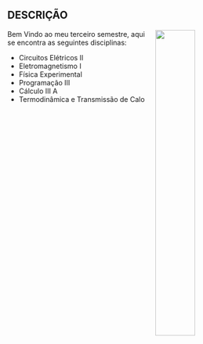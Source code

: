 ## DESCRIÇÃO
<img align="right" width="40%" src="https://user-images.githubusercontent.com/80075307/220180504-6caa4295-9312-4b2a-86d3-c1aaf286c779.png">

Bem Vindo ao meu terceiro semestre, aqui se encontra as seguintes disciplinas:

* Circuitos Elétricos II
* Eletromagnetismo I
* Física Experimental 
* Programação III
* Cálculo III A
* Termodinâmica e Transmissão de Calo
